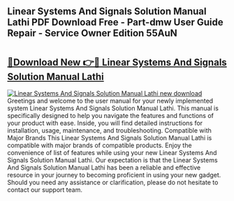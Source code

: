 ## Linear Systems And Signals Solution Manual Lathi PDF Download Free - Part-dmw User Guide Repair - Service Owner Edition 55AuN

# <h2><a href="http://bc78330.oget.top/?id=Linear+Systems+And+Signals+Solution+Manual+Lathi">🔗Download New 👉🔴 Linear Systems And Signals Solution Manual Lathi</a></h2>

[![Linear Systems And Signals Solution Manual Lathi new download](https://i.imgur.com/5g1atiW.png)](http://bc78330.oget.top/?id=Linear+Systems+And+Signals+Solution+Manual+Lathi)
Greetings and welcome to the user manual for your newly implemented system Linear Systems And Signals Solution Manual Lathi. This manual is specifically designed to help you navigate the features and functions of your product with ease. Inside, you will find detailed instructions for installation, usage, maintenance, and troubleshooting. Compatible with Major Brands This Linear Systems And Signals Solution Manual Lathi is compatible with major brands of compatible products. Enjoy the convenience of list of features while using your new Linear Systems And Signals Solution Manual Lathi. Our expectation is that the Linear Systems And Signals Solution Manual Lathi has been a reliable and effective resource in your journey to becoming proficient in using your new gadget. Should you need any assistance or clarification, please do not hesitate to contact our support team.
